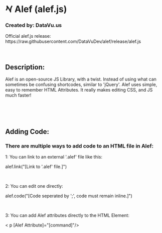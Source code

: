 <h1>𐡀 Alef (alef.js)</h1>
<h3>Created by: DataVu.us</h3>
<p>Official alef.js release: https://raw.githubusercontent.com/DataVuDev/alef/release/alef.js</p>
<br>
<h2>Description:</h2>
<p>Alef is an open-source JS Library, with a twist. Instead of using what can sometimes be confusing shortcodes, similar to 'jQuery'. Alef uses simple, easy to remember HTML Attributes. It really makes editing CSS, and JS much faster!</p>
<br>
<br>
<br>
<h2>Adding Code:</h2>
<h3> There are multiple ways to add code to an HTML file in Alef:</h3>
<p>1: You can link to an external '.alef' file like this:</p>
<p>alef.link("[Link to '.alef' file.]")</p>
<br>
<p>2: You can edit one directly:</p>
<p>alef.code("[Code seperated by ';', code must remain inline.]")</p>
<br>
<p>3: You can add Alef attributes directly to the HTML Element:</p>
<p>< p [Alef Attribute]="[command]"/></p>

